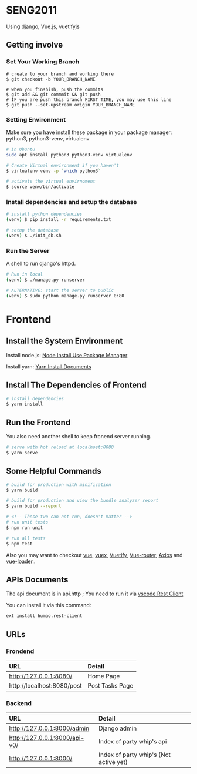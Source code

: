 # SENG2011

Using django, Vue.js, vuetifyjs

## Getting involve

### Set Your Working Branch

```shell
# create to your branch and working there
$ git checkout -b YOUR_BRANCH_NAME

# when you finshish, push the commits
$ git add && git commmit && git push
# IF you are push this branch FIRST TIME, you may use this line
$ git push --set-upstream origin YOUR_BRANCH_NAME
```

### Setting Environment

Make sure you have install these package in your package manager:  
python3, python3-venv, virtualenv

```bash
# in Ubuntu
sudo apt install python3 python3-venv virtualenv
```


```bash
# Create Virtual environment if you haven't
$ virtualenv venv -p `which python3`
```

```bash
# activate the virtual envirnoment
$ source venv/bin/activate
```

### Install dependencies and setup the database

```bash
# install python dependencies
(venv) $ pip install -r requirements.txt

# setup the database
(venv) $ ./init_db.sh
```

### Run the Server

A shell to run django's httpd.

```bash
# Run in local
(venv) $ ./manage.py runserver

# ALTERNATIVE: start the server to public
(venv) $ sudo python manage.py runserver 0:80
```

# Frontend

## Install the System Environment

Install node.js: [Node Install Use Package Manager](https://nodejs.org/en/download/package-manager/)  

Install yarn: [Yarn Install Documents](https://yarnpkg.com/zh-Hans/docs/install#debian-stable)

## Install The Dependencies of Frontend

``` bash
# install dependencies
$ yarn install
```

## Run the Frontend

You also need another shell to keep fronend server running.

```bash
# serve with hot reload at localhost:8080
$ yarn serve
```

## Some Helpful Commands

```bash
# build for production with minification
$ yarn build

# build for production and view the bundle analyzer report
$ yarn build --report

# <!-- These two can not run, doesn't matter -->
# run unit tests
$ npm run unit

# run all tests
$ npm test
```

Also you may want to checkout
[vue](https://cn.vuejs.org/v2/guide/),
[vuex](https://vuex.vuejs.org/guide/),
[Vuetify](https://vuetifyjs.com/en/getting-started/quick-start),
[Vue-router](https://router.vuejs.org/),
[Axios](https://cn.vuejs.org/v2/cookbook/using-axios-to-consume-apis.html)
and [vue-loader](http://vuejs.github.io/vue-loader)..

## APIs Documents 

The api document is in api.http ; You need to run it via [vscode Rest Client](https://marketplace.visualstudio.com/items?itemName=humao.rest-client)

You can install it via this command:

```bash
ext install humao.rest-client
```


## URLs

### Frondend

URL | Detail
:--- | :---
http://127.0.0.1:8080/ | Home Page
http://localhost:8080/post | Post Tasks Page

### Backend

URL | Detail
:--- | :---
http://127.0.0.1:8000/admin | Django admin
http://127.0.0.1:8000/api-v0/ | Index of party whip's api  
http://127.0.0.1:8000/ | Index of party whip's (Not active yet)